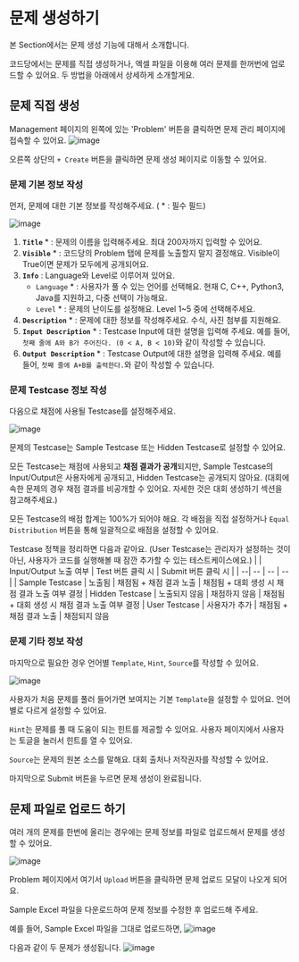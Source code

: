 # 문제 생성하기

본 Section에서는 문제 생성 기능에 대해서 소개합니다.

코드당에서는 문제를 직접 생성하거나, 엑셀 파일을 이용해 여러 문제를 한꺼번에 업로드할 수 있어요.
두 방법을 아래에서 상세하게 소개할게요.

## 문제 직접 생성

Management 페이지의 왼쪽에 있는 'Problem' 버튼을 클릭하면 문제 관리 페이지에 접속할 수 있어요.
![image](https://github.com/user-attachments/assets/56c49c76-cbbf-4916-8acb-0172242d4637)

오른쪽 상단의 `+ Create` 버튼을 클릭하면 문제 생성 페이지로 이동할 수 있어요.


### 문제 기본 정보 작성

먼저, 문제에 대한 기본 정보를 작성해주세요. ( * : 필수 필드)

![image](https://github.com/user-attachments/assets/09380b6d-00df-4de5-9b1f-14943c227ae3)

1. **`Title`** * : 문제의 이름을 입력해주세요. 최대 200자까지 입력할 수 있어요.
2. **`Visible`** * : 코드당의 Problem 탭에 문제를 노출할지 말지 결정해요. Visible이 True이면 문제가 모두에게 공개되어요.
3. **`Info`** : Language와 Level로 이루어져 있어요.
   - `Language` * : 사용자가 풀 수 있는 언어를 선택해요. 현재 C, C++, Python3, Java를 지원하고, 다중 선택이 가능해요.
   - `Level` * : 문제의 난이도를 설정해요. Level 1~5 중에 선택해주세요.
4. **`Description`** * : 문제에 대한 정보를 작성해주세요. 수식, 사진 첨부를 지원해요. 
5. **`Input Description`** * : Testcase Input에 대한 설명을 입력해 주세요. 예를 들어, `첫째 줄에 A와 B가 주어진다. (0 < A, B < 10)`와 같이 작성할 수 있습니다.
6. **`Output Description`** * : Testcase Output에 대한 설명을 입력해 주세요. 예를 들어, `첫째 줄에 A+B를 출력한다.`와 같이 작성할 수 있습니다.



### 문제 Testcase 정보 작성

다음으로 채점에 사용될 Testcase를 설정해주세요.

![image](https://github.com/user-attachments/assets/4cb35dc4-21d7-436d-a6ac-90d1c3f28146)

문제의 Testcase는 Sample Testcase 또는 Hidden Testcase로 설정할 수 있어요.

모든 Testcase는 채점에 사용되고 **채점 결과가 공개**되지만, 
Sample Testcase의 Input/Output은 사용자에게 공개되고, Hidden Testcase는 공개되지 않아요.
(대회에 속한 문제의 경우 채점 결과를 비공개할 수 있어요. 자세한 것은 대회 생성하기 섹션을 참고해주세요.)

모든 Testcase의 배점 합계는 100%가 되어야 해요. 각 배점을 직접 설정하거나 `Equal Distribution` 버튼을 통해 일괄적으로 배점을 설정할 수 있어요.

Testcase 정책을 정리하면 다음과 같아요. (User Testcase는 관리자가 설정하는 것이 아닌, 사용자가 코드를 실행해볼 때 잠깐 추가할 수 있는 테스트케이스에요.)
| | Input/Output 노출 여부	| Test 버튼 클릭 시	| Submit 버튼 클릭 시 |
| --| -- | -- | -- |
| Sample Testcase |	노출됨	| 채점됨 + 채점 결과 노출	| 채점됨 + 대회 생성 시 채점 결과 노출 여부 결정
| Hidden Testcase	| 노출되지 않음	| 채점하지 않음	| 채점됨 + 대회 생성 시 채점 결과 노출 여부 결정
| User Testcase  	| 사용자가 추가	| 채점됨 + 채점 결과 노출	| 채점되지 않음


### 문제 기타 정보 작성
마지막으로 필요한 경우 언어별 `Template`, `Hint`, `Source`를 작성할 수 있어요.

![image](https://github.com/user-attachments/assets/8dddcc61-d187-4ed8-af24-f3379bcd4f82)

사용자가 처음 문제를 풀러 들어가면 보여지는 기본 `Template`을 설정할 수 있어요. 언어별로 다르게 설정할 수 있어요.

`Hint`는 문제를 풀 때 도움이 되는 힌트를 제공할 수 있어요. 사용자 페이지에서 사용자는 토글을 눌러서 힌트를 열 수 있어요.

`Source`는 문제의 원본 소스를 말해요. 대회 출처나 저작권자를 작성할 수 있어요.


마지막으로 Submit 버튼을 누르면 문제 생성이 완료됩니다.

## 문제 파일로 업로드 하기

여러 개의 문제를 한번에 올리는 경우에는 문제 정보를 파일로 업로드해서 문제를 생성할 수 있어요.

![image](https://github.com/user-attachments/assets/933e17e4-be42-4c17-9bba-387d207c2faf)

Problem 페이지에서 여기서 `Upload` 버튼을 클릭하면 문제 업로드 모달이 나오게 되어요.

Sample Excel 파일을 다운로드하여 문제 정보를 수정한 후 업로드해 주세요.

예를 들어, Sample Excel 파일을 그대로 업로드하면,
![image](https://github.com/user-attachments/assets/006b1533-db0a-442a-ba95-9d7538081b45)

다음과 같이 두 문제가 생성됩니다.
![image](https://github.com/user-attachments/assets/b64bbfe5-7731-4b77-9c46-d670ca4768b6)



